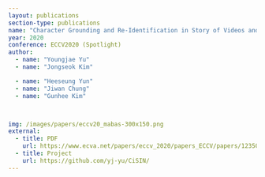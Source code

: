 ```yaml
---
layout: publications
section-type: publications
name: "Character Grounding and Re-Identification in Story of Videos and Text Descriptions"
year: 2020
conference: ECCV2020 (Spotlight)
author:
  - name: "Youngjae Yu"
  - name: "Jongseok Kim"

  - name: "Heeseung Yun"
  - name: "Jiwan Chung"
  - name: "Gunhee Kim"



img: /images/papers/eccv20_mabas-300x150.png
external:
  - title: PDF
    url: https://www.ecva.net/papers/eccv_2020/papers_ECCV/papers/123500528.pdf
  - title: Project
    url: https://github.com/yj-yu/CiSIN/
---
```



